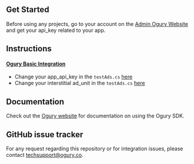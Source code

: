 ## Get Started

Before using any projects, go to your account on the [Admin Ogury Website](https://admin.ogury.co) and get your api_key related to your app.

## Instructions

#### [Ogury Basic Integration](https://github.com/Ogury/Sample-Projects/tree/master/Unity/UnityOgury)
* Change your app_api_key in the `testAds.cs` [here](https://github.com/Ogury/Sample-Projects/blob/master/Unity/UnityOgury/Assets/testAds.cs#L15)
* Change your interstitial ad_unit in the `testAds.cs` [here](https://github.com/Ogury/Sample-Projects/blob/master/Unity/UnityOgury/Assets/testAds.cs#L16)

## Documentation

Check out the [Ogury website](https://admin.ogury.co) for documentation on using the Ogury SDK.

## GitHub issue tracker

For any request regarding this repository or for integration issues, please contact techsupport@ogury.co.

